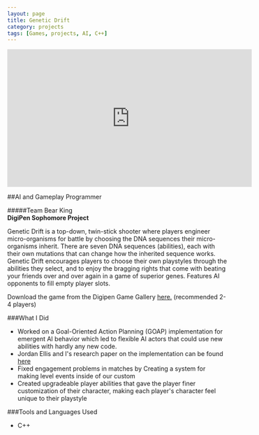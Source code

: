 ```yaml
---
layout: page
title: Genetic Drift
category: projects
tags: [Games, projects, AI, C++]
---
```


<iframe width="560" height="315" src="https://www.youtube.com/embed/FYgg09xQV1E" frameborder="0" allowfullscreen></iframe>


##AI and Gameplay Programmer  

#####Team Bear King  
**DigiPen Sophomore Project**


Genetic Drift is a top-down, twin-stick shooter where players engineer micro-organisms for battle by choosing the DNA sequences their micro-organisms inherit. There are seven DNA sequences (abilities), each with their own mutations that can change how the inherited sequence works. Genetic Drift encourages players to choose their own playstyles through the abilities they select, and to enjoy the bragging rights that come with beating your friends over and over again in a game of superior genes. Features AI opponents to fill empty player slots.

Download the game from the Digipen Game Gallery [here.](http://games.digipen.edu/games/genetic-drift) (recommended 2-4 players)

###What I Did

* Worked on a Goal-Oriented Action Planning (GOAP) implementation for emergent AI behavior which led to flexible AI actors that could use new abilities with hardly any new code.
 * Jordan Ellis and I's research paper on the implementation can be found [here](https://github.com/Yellowrobe/GOAP-Implementation)
* Fixed engagement problems in matches by Creating a system for making level events inside of our custom
* Created upgradeable player abilities that gave the player finer customization of their character, making each player's character feel unique to their playstyle

###Tools and Languages Used

* C++
